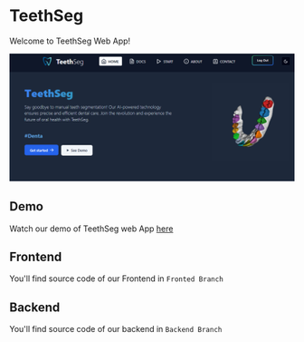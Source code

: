 # TeethSeg

Welcome to TeethSeg Web App! 

![app_image](assets/app_secreen.png)

## Demo

Watch our demo of TeethSeg web App [here](https://www.youtube.com/watch?v=zOI1ZxMHlhk)

## Frontend 

You'll find source code of our Frontend in `Fronted Branch`

## Backend

You'll find source code of our backend in `Backend Branch`

